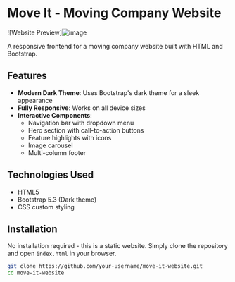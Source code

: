 # Move It - Moving Company Website

![Website Preview]![image](https://github.com/user-attachments/assets/bf4220dd-13ef-4e5e-a0b4-5a8af70febca)


A responsive frontend for a moving company website built with HTML and Bootstrap.

## Features

- **Modern Dark Theme**: Uses Bootstrap's dark theme for a sleek appearance
- **Fully Responsive**: Works on all device sizes
- **Interactive Components**:
  - Navigation bar with dropdown menu
  - Hero section with call-to-action buttons
  - Feature highlights with icons
  - Image carousel
  - Multi-column footer

## Technologies Used

- HTML5
- Bootstrap 5.3 (Dark theme)
- CSS custom styling

## Installation

No installation required - this is a static website. Simply clone the repository and open `index.html` in your browser.

```bash
git clone https://github.com/your-username/move-it-website.git
cd move-it-website
